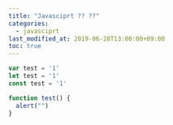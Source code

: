 ```yaml
---
title: "Javasciprt ?? ??"
categories: 
  - javasciprt
last_modified_at: 2019-06-28T13:00:00+09:00
toc: true
---
```


``` javascript
var test = '1'
let test = '1'
const test = '1'

function test() {
  alert("")
}
```
